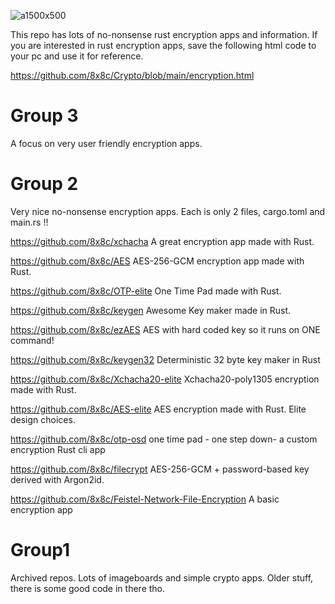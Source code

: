 ![a1500x500](https://github.com/user-attachments/assets/b76d2b1b-d314-4dce-85f2-b5869673db7d)

 This repo has lots of no-nonsense rust encryption apps and information. If you are interested in rust encryption apps, save the following html code to your pc and use it for reference. 

https://github.com/8x8c/Crypto/blob/main/encryption.html 


















# Group 3
A focus on very user friendly encryption apps. 









# Group 2 
Very nice no-nonsense encryption apps. Each is only 2 files, cargo.toml and main.rs !! 


https://github.com/8x8c/xchacha A great encryption app made with Rust.

https://github.com/8x8c/AES AES-256-GCM encryption app made with Rust.

https://github.com/8x8c/OTP-elite One Time Pad made with Rust.

https://github.com/8x8c/keygen Awesome Key maker made in Rust.

https://github.com/8x8c/ezAES AES with hard coded key so it runs on ONE command! 

https://github.com/8x8c/keygen32 Deterministic 32 byte key maker in Rust

https://github.com/8x8c/Xchacha20-elite  Xchacha20-poly1305 encryption made with Rust. 

https://github.com/8x8c/AES-elite AES encryption made with Rust. Elite design choices.

https://github.com/8x8c/otp-osd one time pad - one step down- a custom encryption Rust cli app

https://github.com/8x8c/filecrypt AES-256-GCM + password-based key derived with Argon2id.

https://github.com/8x8c/Feistel-Network-File-Encryption  A basic encryption app


# Group1 
 Archived repos. Lots of imageboards and simple crypto apps. Older stuff, there is some good code in there tho. 













